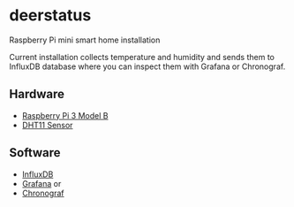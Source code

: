# deerstatus
Raspberry Pi mini smart home installation

Current installation collects temperature and humidity and sends them to InfluxDB database where you can inspect them with Grafana or Chronograf.

## Hardware

* [Raspberry Pi 3 Model B](https://www.raspberrypi.org/products/raspberry-pi-3-model-b/)
* [DHT11 Sensor](https://www.adafruit.com/product/386)

## Software

* [InfluxDB](https://www.influxdata.com/time-series-platform/influxdb/)
* [Grafana](https://grafana.com/) or 
* [Chronograf](https://www.influxdata.com/time-series-platform/chronograf/)
